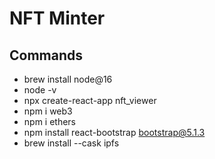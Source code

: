 # NFT Minter

## Commands

- brew install node@16
- node -v
- npx create-react-app nft_viewer
- npm i web3
- npm i ethers
- npm install react-bootstrap bootstrap@5.1.3
- brew install --cask ipfs

